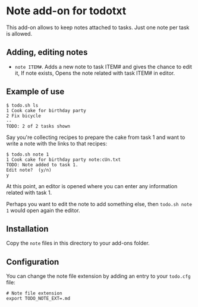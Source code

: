 # Note add-on for todotxt

This add-on allows to keep notes attached to tasks. Just one note per task is allowed.

## Adding, editing notes

* `note ITEM#`. Adds a new note to task ITEM# and gives the chance to edit it, If note exists, Opens the note related with task ITEM# in editor.

## Example of use

	$ todo.sh ls
	1 Cook cake for birthday party
	2 Fix bicycle
	--
	TODO: 2 of 2 tasks shown
	
Say you're collecting recipes to prepare the cake from task 1 and want to write a note with the links to that recipes:

	$ todo.sh note 1
	1 Cook cake for birthday party note:cUn.txt
	TODO: Note added to task 1.
	Edit note?  (y/n)
	y

At this point, an editor is opened where you can enter any information related with task 1.

Perhaps you want to edit the note to add something else, then `todo.sh note 1` would open again the editor.

## Installation

Copy the `note` files in this directory to your add-ons folder.

## Configuration

You can change the note file extension by adding an entry to your `todo.cfg` file:

```
# Note file extension
export TODO_NOTE_EXT=.md
```
